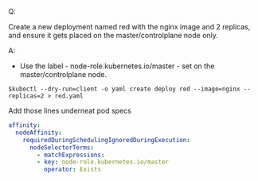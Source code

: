 Q:

Create a new deployment named red with the nginx image and 2 replicas, and ensure it gets placed on the master/controlplane node only.

A:

- Use the label - node-role.kubernetes.io/master - set on the master/controlplane node.

```shell
$kubectl --dry-run=client -o yaml create deploy red --image=nginx --replicas=2 > red.yaml
```

Add those lines underneat pod specs

```yaml
affinity:
  nodeAffinity:
    requiredDuringSchedulingIgnoredDuringExecution:
      nodeSelectorTerms:
        - matchExpressions:
        - key: node-role.kubernetes.io/master
          operator: Exists
```
